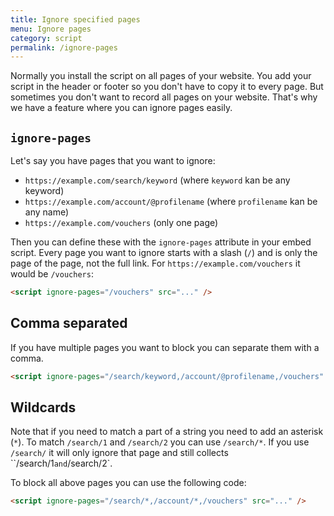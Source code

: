 ```yaml
---
title: Ignore specified pages
menu: Ignore pages
category: script
permalink: /ignore-pages
---
```


Normally you install the script on all pages of your website. You add your script in the header or footer so you don't have to copy it to every page. But sometimes you don't want to record all pages on your website. That's why we have a feature where you can ignore pages easily.

## `ignore-pages`

Let's say you have pages that you want to ignore:
- `https://example.com/search/keyword` (where `keyword` kan be any keyword)
- `https://example.com/account/@profilename` (where `profilename` kan be any name)
- `https://example.com/vouchers` (only one page)

Then you can define these with the `ignore-pages` attribute in your embed script. Every page you want to ignore starts with a slash (`/`) and is only the page of the page, not the full link. For `https://example.com/vouchers` it would be `/vouchers`:

```html
<script ignore-pages="/vouchers" src="..." />
```

## Comma separated

If you have multiple pages you want to block you can separate them with a comma.

```html
<script ignore-pages="/search/keyword,/account/@profilename,/vouchers" src="..." />
```

## Wildcards

Note that if you need to match a part of a string you need to add an asterisk (`*`). To match `/search/1` and `/search/2` you can use `/search/*`. If you use `/search/` it will only ignore that page and still collects ``/search/1` and `/search/2`.

To block all above pages you can use the following code:

```html
<script ignore-pages="/search/*,/account/*,/vouchers" src="..." />
```
